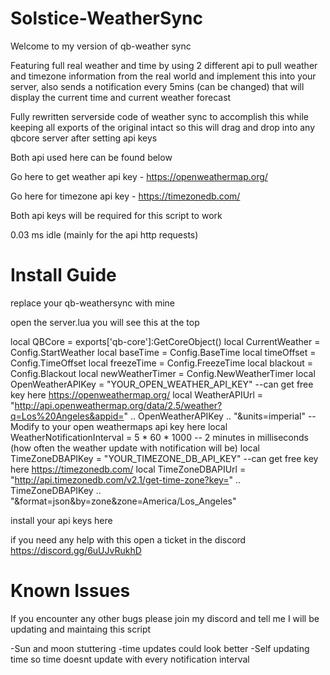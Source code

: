 # Solstice-WeatherSync

Welcome to my version of qb-weather sync

Featuring full real weather and time by using 2 different api to pull weather and timezone information from the real world and implement this into your server, also sends a notification every 5mins (can be changed) that will display the current time and current weather forecast

Fully rewritten serverside code of weather sync to accomplish this while keeping all exports of the original intact so this will drag and drop into any qbcore server after setting api keys

Both api used here can be found below 

Go here to get weather api key - https://openweathermap.org/

Go here for timezone api key - https://timezonedb.com/

Both api keys will be required for this script to work

0.03 ms idle (mainly for the api http requests)

# Install Guide

replace your qb-weathersync with mine

open the server.lua you will see this at the top

local QBCore = exports['qb-core']:GetCoreObject()
local CurrentWeather = Config.StartWeather
local baseTime = Config.BaseTime
local timeOffset = Config.TimeOffset
local freezeTime = Config.FreezeTime
local blackout = Config.Blackout
local newWeatherTimer = Config.NewWeatherTimer
local OpenWeatherAPIKey = "YOUR_OPEN_WEATHER_API_KEY" --can get free key here https://openweathermap.org/
local WeatherAPIUrl = "http://api.openweathermap.org/data/2.5/weather?q=Los%20Angeles&appid=" .. OpenWeatherAPIKey .. "&units=imperial" --Modify to your open weathermaps api key here 
local WeatherNotificationInterval = 5 * 60 * 1000 -- 2 minutes in milliseconds (how often the weather update with notification will be)
local TimeZoneDBAPIKey = "YOUR_TIMEZONE_DB_API_KEY" --can get free key here https://timezonedb.com/
local TimeZoneDBAPIUrl = "http://api.timezonedb.com/v2.1/get-time-zone?key=" .. TimeZoneDBAPIKey .. "&format=json&by=zone&zone=America/Los_Angeles"

install your api keys here

if you need any help with this open a ticket in the discord https://discord.gg/6uUJvRukhD

# Known Issues
If you encounter any other bugs please join my discord and tell me
I will be updating and maintaing this script

-Sun and moon stuttering
-time updates could look better
-Self updating time so time doesnt update with every notification interval
